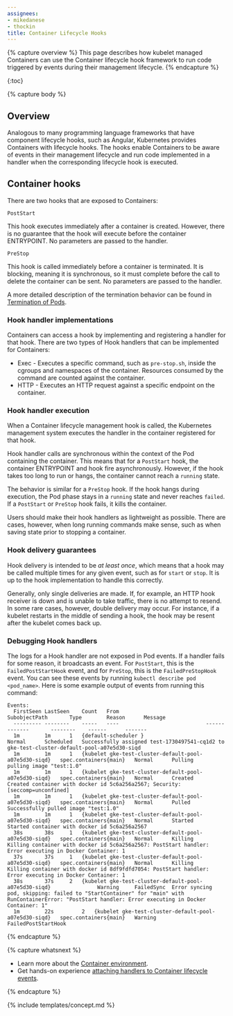 ```yaml
---
assignees:
- mikedanese
- thockin
title: Container Lifecycle Hooks
---
```


{% capture overview %}
This page describes how kubelet managed Containers can use the Container lifecycle hook framework
to run code triggered by events during their management lifecycle. 
{% endcapture %}

{:toc}

{% capture body %}
## Overview
Analogous to many programming language frameworks that have component lifecycle hooks, such as Angular,
Kubernetes provides Containers with lifecycle hooks.
The hooks enable Containers to be aware of events in their management lifecycle
and run code implemented in a handler when the corresponding lifecycle hook is executed.


## Container hooks

There are two hooks that are exposed to Containers:

`PostStart`

This hook executes immediately after a container is created.
However, there is no guarantee that the hook will execute before the container ENTRYPOINT.
No parameters are passed to the handler. 

`PreStop`

This hook is called immediately before a container is terminated.
It is blocking, meaning it is synchronous,
so it must complete before the call to delete the container can be sent. 
No parameters are passed to the handler. 

A more detailed description of the termination behavior can be found in
[Termination of Pods](/docs/user-guide/pods/#termination-of-pods).

### Hook handler implementations

Containers can access a hook by implementing and registering a handler for that hook.
There are two types of Hook handlers that can be implemented for Containers:

* Exec - Executes a specific command, such as `pre-stop.sh`, inside the cgroups and namespaces of the container.
Resources consumed by the command are counted against the container.
* HTTP - Executes an HTTP request against a specific endpoint on the container.

### Hook handler execution

When a Container lifecycle management hook is called,
the Kubernetes management system executes the handler in the container registered for that hook.  

Hook handler calls are synchronous within the context of the Pod containing the container.
This means that for a `PostStart` hook,
the container ENTRYPOINT and hook fire asynchronously.
However, if the hook takes too long to run or hangs,
the container cannot reach a `running` state. 

The behavior is similar for a `PreStop` hook.
If the hook hangs during execution,
the Pod phase stays in a `running` state and never reaches `failed`.
If a `PostStart` or `PreStop` hook fails,
it kills the container.

Users should make their hook handlers as lightweight as possible.
There are cases, however, when long running commands make sense,
such as when saving state prior to stopping a container.

### Hook delivery guarantees

Hook delivery is intended to be *at least once*,
which means that a hook may be called multiple times for any given event,
such as for `start` or `stop`.
It is up to the hook implementation to handle this correctly.

Generally, only single deliveries are made.
If, for example, an HTTP hook receiver is down and is unable to take traffic,
there is no attempt to resend.
In some rare cases, however, double delivery may occur.
For instance, if a kubelet restarts in the middle of sending a hook, 
the hook may be resent after the kubelet comes back up.

### Debugging Hook handlers

The logs for a Hook handler are not exposed in Pod events.
If a handler fails for some reason, it broadcasts an event.
For `PostStart`, this is the `FailedPostStartHook` event, 
and for `PreStop`, this is the `FailedPreStopHook` event. 
You can see these events by running `kubectl describe pod <pod_name>`. 
Here is some example output of events from running this command:

```
Events:
  FirstSeen	LastSeen	Count	From							SubobjectPath		Type		Reason		Message
  ---------	--------	-----	----							-------------		--------	------		-------
  1m		1m		1	{default-scheduler }								Normal		Scheduled	Successfully assigned test-1730497541-cq1d2 to gke-test-cluster-default-pool-a07e5d30-siqd
  1m		1m		1	{kubelet gke-test-cluster-default-pool-a07e5d30-siqd}	spec.containers{main}	Normal		Pulling		pulling image "test:1.0"
  1m		1m		1	{kubelet gke-test-cluster-default-pool-a07e5d30-siqd}	spec.containers{main}	Normal		Created		Created container with docker id 5c6a256a2567; Security:[seccomp=unconfined]
  1m		1m		1	{kubelet gke-test-cluster-default-pool-a07e5d30-siqd}	spec.containers{main}	Normal		Pulled		Successfully pulled image "test:1.0"
  1m		1m		1	{kubelet gke-test-cluster-default-pool-a07e5d30-siqd}	spec.containers{main}	Normal		Started		Started container with docker id 5c6a256a2567
  38s		38s		1	{kubelet gke-test-cluster-default-pool-a07e5d30-siqd}	spec.containers{main}	Normal		Killing		Killing container with docker id 5c6a256a2567: PostStart handler: Error executing in Docker Container: 1
  37s		37s		1	{kubelet gke-test-cluster-default-pool-a07e5d30-siqd}	spec.containers{main}	Normal		Killing		Killing container with docker id 8df9fdfd7054: PostStart handler: Error executing in Docker Container: 1
  38s		37s		2	{kubelet gke-test-cluster-default-pool-a07e5d30-siqd}				Warning		FailedSync	Error syncing pod, skipping: failed to "StartContainer" for "main" with RunContainerError: "PostStart handler: Error executing in Docker Container: 1"
  1m 		22s 		2 	{kubelet gke-test-cluster-default-pool-a07e5d30-siqd}	spec.containers{main}	Warning		FailedPostStartHook	
``` 

{% endcapture %}

{% capture whatsnext %}

* Learn more about the [Container environment](/docs/concepts/workloads/containers/container-environment.md).
* Get hands-on experience
  [attaching handlers to Container lifecycle events](/docs/tasks/configure-pod-container/attach-handler-lifecycle-event/).

{% endcapture %}

{% include templates/concept.md %}